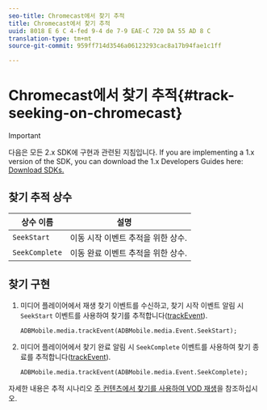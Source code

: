 ```yaml
---
seo-title: Chromecast에서 찾기 추적
title: Chromecast에서 찾기 추적
uuid: 8018 E 6 C 4-fed 9-4 de 7-9 EAE-C 720 DA 55 AD 8 C
translation-type: tm+mt
source-git-commit: 959ff714d3546a06123293cac8a17b94fae1c1ff

---
```



# Chromecast에서 찾기 추적{#track-seeking-on-chromecast}

>[!IMPORTANT]
>
>다음은 모든 2.x SDK에 구현과 관련된 지침입니다. If you are implementing a 1.x version of the SDK, you can download the 1.x Developers Guides here: [Download SDKs.](../../../sdk-implement/download-sdks.md)

## 찾기 추적 상수

| 상수 이름 | 설명     |
|---|---|
| `SeekStart` | 이동 시작 이벤트 추적을 위한 상수. |
| `SeekComplete` | 이동 완료 이벤트 추적을 위한 상수. |

## 찾기 구현

1. 미디어 플레이어에서 재생 찾기 이벤트를 수신하고, 찾기 시작 이벤트 알림 시 `SeekStart` 이벤트를 사용하여 찾기를 추적합니다([trackEvent](https://adobe-marketing-cloud.github.io/media-sdks/reference/chromecast/ADBMobile.media.html#.trackEvent)).

   ```
   ADBMobile.media.trackEvent(ADBMobile.media.Event.SeekStart); 
   ```

1. 미디어 플레이어에서 찾기 완료 알림 시 `SeekComplete` 이벤트를 사용하여 찾기 종료를 추적합니다([trackEvent](https://adobe-marketing-cloud.github.io/media-sdks/reference/chromecast/ADBMobile.media.html#.trackEvent)).

   ```
   ADBMobile.media.trackEvent(ADBMobile.media.Event.SeekComplete); 
   ```

자세한 내용은 추적 시나리오 [주 컨텐츠에서 찾기를 사용하여 VOD 재생](../../../sdk-implement/tracking-scenarios/vod-seeking.md)을 참조하십시오.
